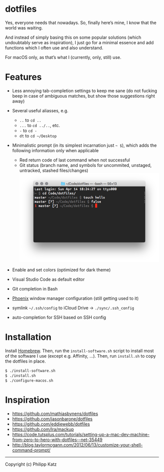# dotfiles

Yes, everyone needs that nowadays. So, finally here’s mine, I know that the world was waiting.

And instead of simply basing this on some popular solutions (which undoubtably serve as inspiration), I just go for a minimal essence and add functions which I often use and also understand.

For macOS only, as that’s what I (currently, only, still) use.

# Features

- Less annoying tab-completion settings to keep me sane (do not fucking beep in case of ambiguous matches, but show those suggestions right away)

- Several useful aliasses, e.g.

  - `..` to `cd ..`
  - `...` to `cd ../..`, etc.
  - `-` to `cd -`
  - `dt` to `cd ~/Desktop`

- Minimalistic prompt (in its simplest incarnation just `~ $`), which adds the following information only when applicable

  - Red return code of last command when not successful
  - Git status (branch name, and symbols for uncommited, unstaged, untracked, stashed files/changes)
    ![Screenshot](assets/prompt.png)

- Enable and set colors (optimized for dark theme)

- Visual Studio Code as default editor

- Git completion in Bash

- [Phoenix](https://github.com/kasper/phoenix) window manager configuration (still getting used to it)

- symlink `~/.ssh/config` to iCloud Drive -> `./sync/.ssh_config`

- auto-completion for SSH based on SSH config

# Installation

Install [Homebrew](https://brew.sh). Then, run the `install-software.sh` script to install most of the software I use (except e.g. Affinity, …). Then, run `install.sh` to copy the dotfiles in place.

```
$ ./install-software.sh
$ ./install.sh
$ ./configure-macos.sh
```

# Inspiration

- https://github.com/mathiasbynens/dotfiles
- https://github.com/jasonbarone/dotfiles
- https://github.com/eddiewebb/dotfiles
- https://github.com/lra/mackup
- https://code.tutsplus.com/tutorials/setting-up-a-mac-dev-machine-from-zero-to-hero-with-dotfiles--net-35449
- http://blog.taylormcgann.com/2012/06/13/customize-your-shell-command-prompt/

---

Copyright (c) Philipp Katz
